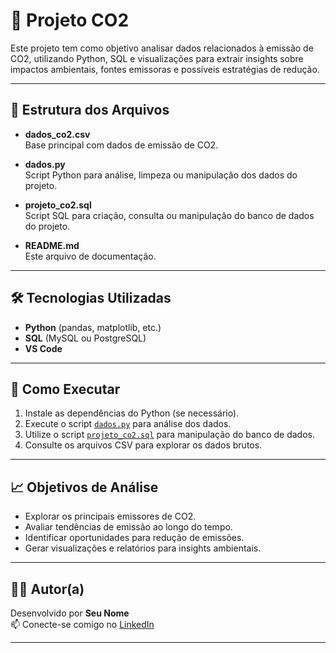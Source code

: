 # 🌱 Projeto CO2

Este projeto tem como objetivo analisar dados relacionados à emissão de CO2, utilizando Python, SQL e visualizações para extrair insights sobre impactos ambientais, fontes emissoras e possíveis estratégias de redução.

---

## 📂 Estrutura dos Arquivos

- **dados_co2.csv**  
  Base principal com dados de emissão de CO2.

- **dados.py**  
  Script Python para análise, limpeza ou manipulação dos dados do projeto.

- **projeto_co2.sql**  
  Script SQL para criação, consulta ou manipulação do banco de dados do projeto.

- **README.md**  
  Este arquivo de documentação.

---

## 🛠️ Tecnologias Utilizadas

- **Python** (pandas, matplotlib, etc.)
- **SQL** (MySQL ou PostgreSQL)
- **VS Code**

---

## 🚀 Como Executar

1. Instale as dependências do Python (se necessário).
2. Execute o script [`dados.py`](projeto_CO2/dados.py) para análise dos dados.
3. Utilize o script [`projeto_co2.sql`](projeto_CO2/projeto_co2.sql) para manipulação do banco de dados.
4. Consulte os arquivos CSV para explorar os dados brutos.

---

## 📈 Objetivos de Análise

- Explorar os principais emissores de CO2.
- Avaliar tendências de emissão ao longo do tempo.
- Identificar oportunidades para redução de emissões.
- Gerar visualizações e relatórios para insights ambientais.

---

## 👩‍💻 Autor(a)

Desenvolvido por **Seu Nome**  
📫 Conecte-se comigo no [LinkedIn](https://www.linkedin.com/in/joaobentoramosferreira)

---